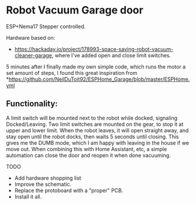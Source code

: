 # Robot Vacuum Garage door

ESP+Nema17 Stepper controlled.


Hardware based on: 
* https://hackaday.io/project/178993-space-saving-robot-vacuum-cleaner-garage, where I've added open and close limit switches.

5 minutes after I finally made my own simple code, which runs the motor a set amount of steps, I found this great inspiration from 
*https://github.com/NeilDuToit92/ESPHome_Garage/blob/master/ESPHome.yml


## Functionality:
A limit switch will be mounted next to the robot while docked, signaling Docked/Leaving. Two limit switches are mounted on the gear, to stop it at upper and lower limit.
When the robot leaves, it will open straight away, and stay open until the robot docks, then waits 5 seconds until closing.
This gives me the DUMB mode, which I am happy with leaving in the house if we move out.
When combining this with Home Assistant, etc, a simple automation can close the door and reopen it when done vacuuming.

TODO
- Add hardware shopping list
- Improve the schematic.
- Replace the protoboard with a "proper" PCB.
- Install it all.

